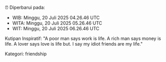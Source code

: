 ⏰ Diperbarui pada:
- WIB: Minggu, 20 Juli 2025 04.26.46 UTC
- WITA: Minggu, 20 Juli 2025 05.26.46 UTC
- WIT: Minggu, 20 Juli 2025 06.26.46 UTC

Kutipan Inspiratif:
"A poor man says work is life. A rich man says money is life. A lover says love is life but. I say my idiot friends are my life."


Kategori: friendship


